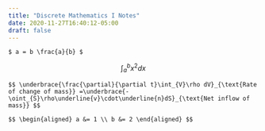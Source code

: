 ```yaml
---
title: "Discrete Mathematics I Notes"
date: 2020-11-27T16:40:12-05:00
draft: false
---
```


`$ a = b \frac{a}{b} $`

$$\int_{a}^{b} x^2 dx$$

` $$
\underbrace{\frac{\partial}{\partial t}\int_{V}\rho dV}_{\text{Rate of change of mass}}
=\underbrace{-\oint_{S}\rho\underline{v}\cdot\underline{n}dS}_{\text{Net inflow of mass}}
$$ `

`$$
\begin{aligned}
a &= 1 \\
b &= 2
\end{aligned}
$$`
